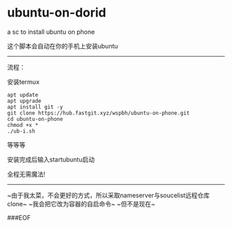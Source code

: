 # ubuntu-on-dorid
a sc to install ubuntu on phone

这个脚本会自动在你的手机上安装ubuntu

___

流程：

安装termux
```
apt update
apt upgrade
apt install git -y
git clone https://hub.fastgit.xyz/wspbh/ubuntu-on-phone.git
cd ubuntu-on-phone
chmod +x *
./ub-i.sh
```
等等等


安装完成后输入startubuntu启动


全程无需魔法!

___

~由于我太菜，不会更好的方式，所以采取nameserver与soucelist远程仓库clone~
~我会把它改为容器的自启命令~
~但不是现在~

###EOF
